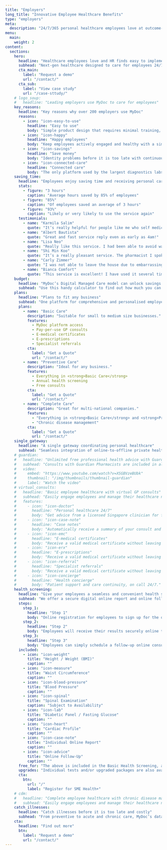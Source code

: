 ```yaml
---
title: "Employers"
long_title: "Innovative Employee Healthcare Benefits"
type: "employers"
meta:
  description: "24/7/365 personal healthcare employees love at outcome-based pricing designed to reduce cost of care and improve patient engagement for better outcomes. MyDoc partners the largest insurers, employee benefits consultants and brokers, making implementation easy for employers."
menu:
  main:
    weight: 2
content:
  sections:
    hero:
      headline: "Healthcare employees love and HR finds easy to implement"
      subhead: "Next-gen healthcare designed to care for employees 24/7/365 and reduce healthcare expenses."
      cta_main:
        label: "Request a demo"
        url: "/contact/"
      cta_sub:
        label: "View case study"
        url: "/case-sttudy/"
    # logo_soup:
    #   headline: "Leading employers use MyDoc to care for employees"
    key_reasons:
      headline: "Key reasons why over 200 employers use MyDoc"
      reasons:
        - icon: "icon-easy-to-use"
          headline: "Easy to use"
          body: "Simple product design that requires minimal training, set up and implementation overheads, for copmpanies of any size."
        - icon: "icon-happy"
          headline: "Happy employees"
          body: "Keep employees actively engaged and healthy with a simple and convenient design as proven by high employee satisfaction."
        - icon: "icon-savings"
          headline: "Save money"
          body: "Identity problems before it is too late with continuous care. Lower hospital re-admissions with higher patient follow-up rates."
        - icon: "icon-connected-care"
          headline: "Connected care"
          body: "The only platform used by the largest diagnostics labs, pharmacies, leading insurers and Fortune 500 companies to provide employee care."
    saving_time:
      headline: "Employees enjoy saving time and receiving personal care and attention"
      stats:
        - figure: "3 hours"
          caption: "Average hours saved by 85% of employees"
        - figure: "85%"
          caption: "Of employees saved an average of 3 hours"
        - figure: "93%"
          caption: "Likely or very likely to use the service again"
      testimonials:
        - name: "Karmila Salim"
          quote: "It’s really helpful for people like me who self medicate."
        - name: "Albert Bautista"
          quote: "Great and fast service reply even as early as 4am!"
        - name: "Lisa Neo"
          quote: "Really like this service. I had been able to avoid wasted trips. And get advice almost like F2F. It's convenient & time-saving. Thanks."
        - name: "Shi Min Koo"
          quote: "It’s a really pleasant service. The pharmacist I spoke to was very helpful and assisted in helping my mother with a prescription and even reserving the medication for me. Thank you so much!"
        - name: "Carly Zimmer"
          quote: "I was not able to leave the house due to embarrassing and uncomfortable symptoms. This service enabled me to speak to a doctor via video call and then receive my medicine a couple of hours later. I was also able to obtain a medical certificate. Thank you."
        - name: "Bianca Comfort"
          quote: "This service is excellent! I have used it several times, to speak to a doctor or pharmacist. It saves so much time for simple questions! Thank you for providing this service!"
    budget:
      headline: "MyDoc’s Digital Managed Care model can unlock savings of at least 28%"
      subhead: "Use this handy calculator to find out how much you can save with MyDoc that is helping employers of all sizes care for their employees at lower cost."
    plans:
      headline: "Plans to fit any business"
      subhead: "One platform for comprehensive and personalised employee healthcare."
      plans:
        - name: "Basic Care"
          description: "Suitable for small to medium size businesses."
          features:
            - MyDoc platform access
            - Pay-per-use GP consults
            - E-medical certificates
            - E-prescriptions
            - Specialist referrals
          cta:
            label: "Get a Quote"
            url: "/contact/"
        - name: "Preventive Care"
          description: "Ideal for any business."
          features:
            - Everything in <strong>Basic Care</strong>
            - Annual health screening
            - Free consults
          cta:
            label: "Get a Quote"
            url: "/contact/"
        - name: "Complete Care"
          description: "Great for multi-national companies."
          features:
            - "Everything in <strong>Basic Care</strong> and <strong>Preventive Care</strong>"
            - "Chronic disease management"
          cta:
            label: "Get a Quote"
            url: "/contact/"
    single_gateway:
      headline: "A single gateway coordinating personal healthcare"
      subhead: "Seamless integration of online-to-offline private healthcare providing seamless care coordination that creates better health outcomes and reduces healthcare costs."
    # guardian:
    #   headline: "Unlimited free professional health advice with Guardian pharmacists"
    #   subhead: "Consults with Guardian Pharmacists are included in all plans. Should also mention MOH initiative now gives pharmacists the ability to give medical advice for certain conditions."
    #   video:
    #     embed: "https://www.youtube.com/watch?v=XSGBVzeBUbk"
    #     thumbnail: "/img/thumbnails/thumbnail-guardian"
    #     label: "Watch the video"
    # virtual_consults:
    #   headline: "Basic employee healthcare with virtual GP consults"
    #   subhead: "Easily engage employees and manage their healthcare needs."
    #   features:
    #     - icon: "icon-doctor"
    #       headline: "Personal healthcare 24/7"
    #       body: "Get advice from a licensed Singapore clinician for free, any time."
    #     - icon: "icon-case-note"
    #       headline: "Case notes"
    #       body: "Automatically receive a summary of your consult and treatment plan."
    #     - icon: "icon-emc"
    #       headline: "E-medical certificates"
    #       body: "Receive a valid medical certificate without leaving home."
    #     - icon: "icon-erx"
    #       headline: "E-prescriptions"
    #       body: "Receive a valid medical certificate without leaving home."
    #     - icon: "icon-referral"
    #       headline: "Specialist referrals"
    #       body: "Receive a valid medical certificate without leaving home."
    #     - icon: "icon-concierge"
    #       headline: "Health concierge"
    #       body: "Patient support and care continuity, on call 24/7."
    health_screening:
      headline: "Give your employees a seamless and convenient health screening experience"
      subhead: "We offer a secure digital online report and online follow-up, at your convenience, available on web and mobile devices."
      steps:
        step_1:
          headline: "Step 1"
          body: "Online registration for employees to sign up for the on-site health screening on MyDoc."
        step_2:
          headline: "Step 2"
          body: "Employees will receive their results securely online through MyDoc post screening."
        step_3:
          headline: "Step 3"
          body: "Employees can simply schedule a follow-up online consultation with a medical professional."
      included:
        - icon: "icon-weight"
          title: "Height / Weight (BMI)"
          caption: ""
        - icon: "icon-measure"
          title: "Waist Circumference"
          caption: ""
        - icon: "icon-blood-pressure"
          title: "Blood Pressure"
          caption: ""
        - icon: "icon-spinal"
          title: "Spinal Examination"
          caption: "Subject to Availability"
        - icon: "icon-lab"
          title: "Diabetic Panel / Fasting Glucose"
          caption: ""
        - icon: "icon-heart"
          title: "Cardiac Profile"
          caption: ""
        - icon: "icon-case-note"
          title: "Individual Online Report"
          caption: ""
        - icon: "icon-advice"
          title: "Online Follow-Up"
          caption: ""
      free_for: "The above is included in the Basic Health Screening, and is free for eligible participants under the SME Health+ Chronic Disease Management Programme."
      upgrades: "Individual tests and/or upgraded packages are also available. All screenings are done onsite. To book your interest and/or for more information, please contact us at <a href=\"mailto:ops@my-doc.com\">ops@my-doc.com.</a>"
      cta:
        btn:
          url: "/"
          label: "Register for SME Health+"
    # cdm:
    #   headline: "Complete employee healthcare with chronic disease management"
    #   subhead: "Easily engage employees and manage their healthcare needs."
    catch_illnesses:
      headline: "Catch illnesses before it is too late and costly"
      subhead: "From preventive to acute and chronic care, MyDoc’s data-driven integrated care process steers employees onto personal care pathways."
    cta:
      headline: "Find out more"
      btn:
        label: "Request a demo"
        url: "/contact/"
---
```

